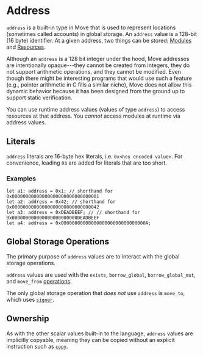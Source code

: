 # Address

`address` is a built-in type in Move that is used to represent locations (sometimes called accounts) in global storage. An `address` value is a 128-bit (16 byte) identifier. At a given address, two things can be stored: [Modules](./modules-and-scripts.md) and [Resources](./structs-and-resources.md).

Although an `address` is a 128 bit integer under the hood, Move addresses are intentionally opaque---they cannot be created from integers, they do not support arithmetic operations, and they cannot be modified. Even though there might be interesting programs that would use such a feature (e.g., pointer arithmetic in C fills a similar niche), Move does not allow this dynamic behavior because it has been designed from the ground up to support static verification.

You can use runtime address values (values of type `address`) to access resources at that address. You *cannot* access modules at runtime via address values.

## Literals

`address` literals are 16-byte hex literals, i.e. `0x<hex encoded value>`. For convenience, leading `0`s are added for literals that are too short.

### Examples

```move
let a1: address = 0x1; // shorthand for 0x00000000000000000000000000000001
let a2: address = 0x42; // shorthand for 0x00000000000000000000000000000042
let a3: address = 0xDEADBEEF; // // shorthand for 0x000000000000000000000000DEADBEEF
let a4: address = 0x0000000000000000000000000000000A;
```

## Global Storage Operations

The primary purpose of `address` values are to interact with the global storage operations.

`address` values are used with the `exists`, `borrow_global`, `borrow_global_mut`, and `move_from` [operations](./global-storage-operators.md).

The only global storage operation that *does not* use `address` is `move_to`, which uses [`signer`](./signer.md).

## Ownership

As with the other scalar values built-in to the language, `address` values are implicitly copyable, meaning they can be copied without an explicit instruction such as [`copy`](./variables.md#move-and-copy).
